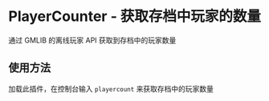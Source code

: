 # PlayerCounter - 获取存档中玩家的数量
通过 GMLIB 的离线玩家 API 获取到存档中的玩家数量

## 使用方法
加载此插件，在控制台输入 ```playercount``` 来获取存档中的玩家数量